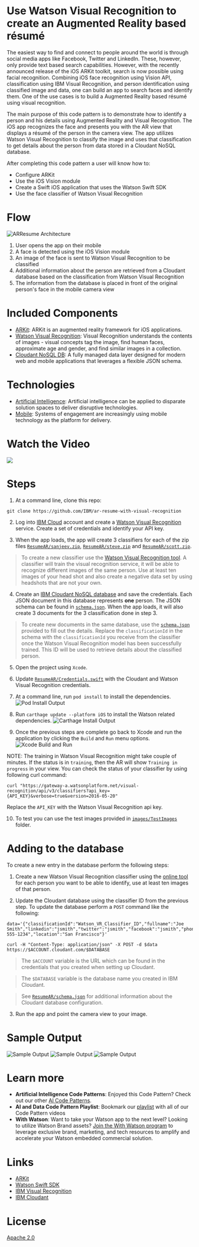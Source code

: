 # Use Watson Visual Recognition to create an Augmented Reality based résumé

The easiest way to find and connect to people around the world is through social media apps like Facebook, Twitter and LinkedIn. These, however, only provide text based search capabilities. However, with the recently announced release of the iOS ARKit toolkit, search is now possible using facial recognition. Combining iOS face recognition using Vision API, classification using IBM Visual Recognition, and person identification using classified image and data, one can build an app to search faces and identify them. One of the use cases is to build a Augmented Reality based résumé using visual recognition.

The main purpose of this code pattern is to demonstrate how to identify a person and his details using Augmented Reality and Visual Recognition. The iOS app recognizes the face and presents you with the AR view that displays a résumé of the person in the camera view. The app utilizes Watson Visual Recognition to classify the image and uses that classification to get details about the person from data stored in a Cloudant NoSQL database.

After completing this code pattern a user will know how to:

* Configure ARKit
* Use the iOS Vision module
* Create a Swift iOS application that uses the Watson Swift SDK
* Use the face classifier of Watson Visual Recognition

# Flow
![ARResume Architecture](images/architecture.png)

1. User opens the app on their mobile
2. A face is detected using the iOS Vision module
3. An image of the face is sent to Watson Visual Recognition to be classified
4. Additional information about the person are retrieved from a Cloudant database based on the classification from Watson Visual Recognition
5. The information from the database is placed in front of the original person's face in the mobile camera view

# Included Components

* [ARKit](https://developer.apple.com/arkit/): ARKit is an augmented reality framework for iOS applications.
* [Watson Visual Recognition](https://www.ibm.com/watson/developercloud/visual-recognition.html): Visual Recognition understands the contents of images - visual concepts tag the image, find human faces, approximate age and gender, and find similar images in a collection.
* [Cloudant NoSQL DB](https://console.ng.bluemix.net/catalog/services/cloudant-nosql-db): A fully managed data layer designed for modern web and mobile applications that leverages a flexible JSON schema.

# Technologies

* [Artificial Intelligence](https://medium.com/ibm-data-science-experience): Artificial intelligence can be applied to disparate solution spaces to deliver disruptive technologies.
* [Mobile](https://mobilefirstplatform.ibmcloud.com/): Systems of engagement are increasingly using mobile technology as the platform for delivery.

# Watch the Video

[![](https://i.ytimg.com/vi/9ue2ClqNzsE/0.jpg)](https://youtu.be/9ue2ClqNzsE)

# Steps

1. At a command line, clone this repo:
```
git clone https://github.com/IBM/ar-resume-with-visual-recognition
```

2. Log into [IBM Cloud](http://bluemix.net/) account and create a [Watson Visual Recognition](https://console.bluemix.net/catalog/services/visual-recognition) service. Create a set of credentials and identify your API key.

3. When the app loads, the app will create 3 classifiers for each of the zip files [`ResumeAR/sanjeev.zip`](ResumeAR/sanjeev.zip), [`ResumeAR/steve.zip`](ResumeAR/steve.zip) and [`ResumeAR/scott.zip`](ResumeAR/scott.zip).
> To create a new classifier use the [Watson Visual Recognition tool](https://watson-visual-recognition.ng.bluemix.net/). A classifier will train the visual recognition service, it will be able to recognize different images of the same person. Use at least ten images of your head shot and also create a negative data set by using headshots that are not your own.

4. Create an [IBM Cloudant NoSQL database](https://console.bluemix.net/catalog/services/cloudant-nosql-db) and save the credentials. Each JSON document in this database represents **one** person. The JSON schema can be found in [`schema.json`](ResumeAR/schema.json). When the app loads, it will also create 3 documents for the 3 classification done in step 3. 
> To create new documents in the same database, use the [`schema.json`](ResumeAR/schema.json) provided to fill out the details. Replace the `classificationId` in the schema with the `classificationId` you receive from the classifier once the Watson Visual Recognition model has been successfully trained. This ID will be used to retrieve details about the classified person.

5. Open the project using `Xcode`.

6. Update [`ResumeAR/Credentials.swift`](ResumeAR/Credentials.swift) with the Cloudant and Watson Visual Recognition credentials.

7. At a command line, run `pod install` to install the dependencies.
![Pod Install Output](images/pod-install-output.png)

8. Run `carthage update --platform iOS` to install the Watson related dependencies.
![Carthage Install Output](images/carthage-output.png)

9. Once the previous steps are complete go back to Xcode and run the application by clicking the `Build` and `Run` menu options.
![Xcode Build and Run](images/build-and-run.png)

NOTE: The training in Watson Visual Recognition might take couple of minutes. If the status is in `training`, then the AR will show `Training in progress` in your view. You can check the status of your classifier by using following curl command:

```
curl "https://gateway-a.watsonplatform.net/visual-recognition/api/v3/classifiers?api_key={API_KEY}&verbose=true&version=2016-05-20"
```

Replace the `API_KEY` with the Watson Visual Recognition api key.

10. To test you can use the test images provided in [`images/TestImages`](images/TestImages) folder.

# Adding to the database

To create a new entry in the database perform the following steps: 

1. Create a new Watson Visual Recognition classifier using the [online tool](https://watson-visual-recognition.ng.bluemix.net/) for each person you want to be able to identify, use at least ten images of that person.

2. Update the Cloudant database using the classifier ID from the previous step. To update the database perform a `POST` command like the following:

```
data='{"classificationId":"Watson_VR_Classifier_ID","fullname":"Joe Smith","linkedin":"jsmith","twitter":"jsmith","facebook":"jsmith","phone":"512-555-1234","location":"San Francisco"}'

curl -H "Content-Type: application/json" -X POST -d $data https://$ACCOUNT.cloudant.com/$DATABASE
```

> The `$ACCOUNT` variable is the URL which can be found in the credentials that you created when setting up Cloudant.

> The `$DATABASE` variable is the database name you created in IBM Cloudant.

> See [`ResumeAR/schema.json`](ResumeAR/schema.json) for additional information about the Cloudant database configuration.

3. Run the app and point the camera view to your image.

# Sample Output

![Sample Output](images/sanjeev_sample_output.png)
![Sample Output](images/steve_sample_output.png)
![Sample Output](images/scott_sample_output.png)

# Learn more

* **Artificial Intelligence Code Patterns**: Enjoyed this Code Pattern? Check out our other [AI Code Patterns](https://developer.ibm.com/code/technologies/artificial-intelligence/).
* **AI and Data Code Pattern Playlist**: Bookmark our [playlist](https://www.youtube.com/playlist?list=PLzUbsvIyrNfknNewObx5N7uGZ5FKH0Fde) with all of our Code Pattern videos
* **With Watson**: Want to take your Watson app to the next level? Looking to utilize Watson Brand assets? [Join the With Watson program](https://www.ibm.com/watson/with-watson/) to leverage exclusive brand, marketing, and tech resources to amplify and accelerate your Watson embedded commercial solution.

# Links

* [ARKit](https://developer.apple.com/arkit)
* [Watson Swift SDK](https://github.com/watson-developer-cloud/swift-sdk)
* [IBM Visual Recognition](https://www.ibm.com/watson/services/visual-recognition-4)
* [IBM Cloudant](https://www.ibm.com/cloud/cloudant) 

# License

[Apache 2.0](LICENSE)
